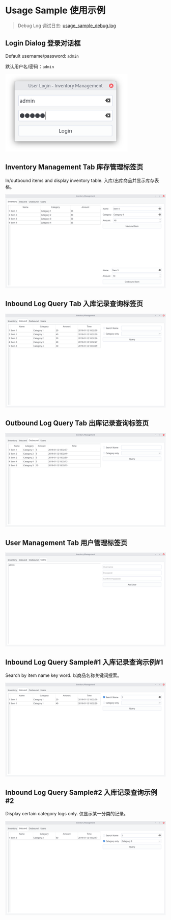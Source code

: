 # Usage Sample 使用示例

> Debug Log 调试日志: [usage_sample_debug.log](usage_sample_debug.log)

## Login Dialog 登录对话框

Default username/password: `admin`

默认用户名/密码：`admin`

![Login Dialog](images/usage_sample/2019-01-12_18-31-23.png)

## Inventory Management Tab 库存管理标签页

In/outbound items and display inventory table. 入库/出库商品并显示库存表格。

![Inventory Management Tab](images/usage_sample/2019-01-12_18-33-25.png)

## Inbound Log Query Tab 入库记录查询标签页

![Inbound Log Query Tab](images/usage_sample/2019-01-12_18-33-28.png)

## Outbound Log Query Tab 出库记录查询标签页

![Outbound Log Query Tab](images/usage_sample/2019-01-12_18-33-31.png)

## User Management Tab 用户管理标签页

![User Management Tab](images/usage_sample/2019-01-12_18-33-34.png)

## Inbound Log Query Sample#1 入库记录查询示例#1

Search by item name key word. 以商品名称关键词搜索。

![Inbound Log Query Sample#1](images/usage_sample/2019-01-12_18-34-18.png)

## Inbound Log Query Sample#2 入库记录查询示例#2

Display certain category logs only. 仅显示某一分类的记录。

![Inbound Log Query Sample#2](images/usage_sample/2019-01-12_18-34-28.png)
